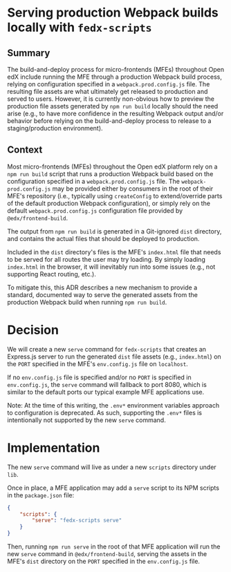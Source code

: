 # Serving production Webpack builds locally with `fedx-scripts`

## Summary

The build-and-deploy process for micro-frontends (MFEs) throughout Open edX include running the MFE through a production Webpack build process, relying on configuration specified in a `webpack.prod.config.js` file. The resulting file assets are what ultimately get released to production and served to users. However, it is currently non-obvious how to preview the production file assets generated by `npm run build` locally should the need arise (e.g., to have more confidence in the resulting Webpack output and/or behavior before relying on the build-and-deploy process to release to a staging/production environment).

## Context

Most micro-frontends (MFEs) throughout the Open edX platform rely on a `npm run build` script that runs a production Webpack build based on the configuration specified in a `webpack.prod.config.js` file. The `webpack-prod.config.js` may be provided either by consumers in the root of their MFE's repository (i.e., typically using `createConfig` to extend/override parts of the default production Webpack configuration), or simply rely on the default `webpack.prod.config.js` configuration file provided by `@edx/frontend-build`.

The output from `npm run build` is generated in a Git-ignored `dist` directory, and contains the actual files that should be deployed to production.

Included in the `dist` directory's files is the MFE's `index.html` file that needs to be served for all routes the user may try loading. By simply loading `index.html` in the browser, it will inevitably run into some issues (e.g., not supporting React routing, etc.).

To mitigate this, this ADR describes a new mechanism to provide a standard, documented way to serve the generated assets from the production Webpack build when running `npm run build`.

# Decision

We will create a new `serve` command for `fedx-scripts` that creates an Express.js server to run the generated `dist` file assets (e.g., `index.html`) on the `PORT` specified in the MFE's `env.config.js` file on `localhost`.

If no `env.config.js` file is specified and/or no `PORT` is specified in `env.config.js`, the `serve` command will fallback to port 8080, which is similar to the default ports our typical example MFE applications use.

Note: At the time of this writing, the `.env*` environment variables approach to configuration is deprecated. As such, supporting the `.env*` files is intentionally not supported by the new `serve` command.

# Implementation

The new `serve` command will live as under a new `scripts` directory under `lib`.

Once in place, a MFE application may add a `serve` script to its NPM scripts in the `package.json` file:

```json
{
    "scripts": {
        "serve": "fedx-scripts serve"
    }
}
```

Then, running `npm run serve` in the root of that MFE application will run the new `serve` command in `@edx/frontend-build`, serving the assets in the MFE's `dist` directory on the `PORT` specified in the `env.config.js` file.
